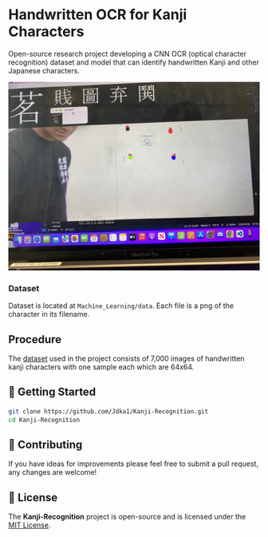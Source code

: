 # Handwritten OCR for Kanji Characters

Open-source research project developing a CNN OCR (optical character recognition) dataset and model that can identify handwritten Kanji and other Japanese characters.

![Live use](IMG_4295.JPG)


### Dataset
Dataset is located at `Machine_Learning/data`. Each file is a png of the character in its filename.


## Procedure

The [dataset](https://github.com/KanjiVG/kanjivg/releases) used in the project consists of 7,000 images of handwritten kanji characters with one sample each which are 64x64.

## 🚀 Getting Started

```sh
git clone https://github.com/Jdka1/Kanji-Recognition.git
cd Kanji-Recognition
```

## 🤝 Contributing

If you have ideas for improvements please feel free to submit a pull request, any changes are welcome!

## 📜 License

The **Kanji-Recognition** project is open-source and is licensed under the [MIT License](https://github.com/Jdka1/Kanji-Recognition/blob/main/LICENSE).
